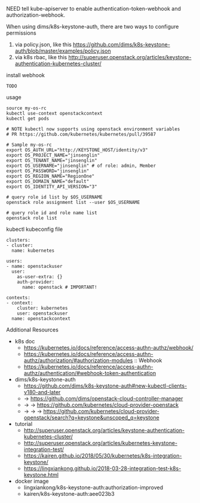 NEED tell kube-apiserver to enable authentication-token-webhook and authorization-webhook.

When using dims/k8s-keystone-auth, there are two ways to configure permissions

1. via policy.json, like this https://github.com/dims/k8s-keystone-auth/blob/master/examples/policy.json
2. via k8s rbac, like this http://superuser.openstack.org/articles/keystone-authentication-kubernetes-cluster/

install webhook

```
TODO
```

usage

```
source my-os-rc
kubectl use-context openstackcontext
kubectl get pods

# NOTE kubectl now supports using openstack environment variables
# PR https://github.com/kubernetes/kubernetes/pull/39587

# Sample my-os-rc
export OS_AUTH_URL="http://KEYSTONE_HOST/identity/v3"
export OS_PROJECT_NAME="jinsenglin"
export OS_TENANT_NAME="jinsenglin"
export OS_USERNAME="jinsenglin" # of role: admin, Member
export OS_PASSWORD="jinsenglin"
export OS_REGION_NAME="RegionOne"
export OS_DOMAIN_NAME="default"
export OS_IDENTITY_API_VERSION="3"

# query role id list by $OS_USERNAME 
openstack role assignment list --user $OS_USERNAME 

# query role id and role name list
openstack role list
```

kubectl kubeconfig file

```
clusters:
- cluster:
  name: kubernetes

users:
- name: openstackuser
  user:
    as-user-extra: {}
    auth-provider:
      name: openstack # IMPORTANT!

contexts:
- context:
    cluster: kubernetes
    user: openstackuser
  name: openstackcontext
```

Additional Resources

* k8s doc
  * https://kubernetes.io/docs/reference/access-authn-authz/webhook/
  * https://kubernetes.io/docs/reference/access-authn-authz/authorization/#authorization-modules :: Webhook
  * https://kubernetes.io/docs/reference/access-authn-authz/authentication/#webhook-token-authentication
* dims/k8s-keystone-auth
  * https://github.com/dims/k8s-keystone-auth#new-kubectl-clients-v180-and-later
  * -> https://github.com/dims/openstack-cloud-controller-manager
  * -> -> https://github.com/kubernetes/cloud-provider-openstack
  * -> -> -> https://github.com/kubernetes/cloud-provider-openstack/search?q=keystone&unscoped_q=keystone
* tutorial
  * http://superuser.openstack.org/articles/keystone-authentication-kubernetes-cluster/
  * http://superuser.openstack.org/articles/kubernetes-keystone-integration-test/
  * https://kairen.github.io/2018/05/30/kubernetes/k8s-integration-keystone/
  * https://lingxiankong.github.io/2018-03-28-integration-test-k8s-keystone.html
* docker image
  * lingxiankong/k8s-keystone-auth:authorization-improved
  * kairen/k8s-keystone-auth:aee023b3
